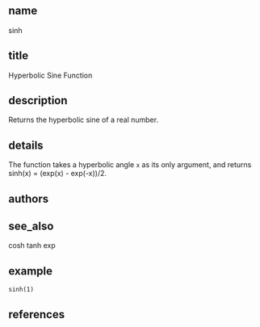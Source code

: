 ## name
sinh
## title
Hyperbolic Sine Function
## description
Returns the hyperbolic sine of a real number.
## details
The function takes a hyperbolic angle `x` as its only argument, and returns
sinh(x) = (exp(x) - exp(-x))/2.
## authors
## see_also
cosh
tanh
exp
## example
    sinh(1)

## references
